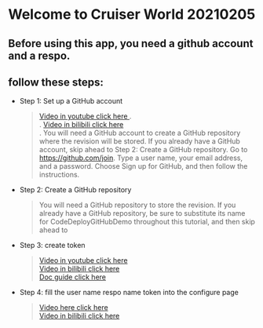 
#            Welcome to Cruiser World  20210205
## Before using this app, you need a github account and a respo.
## follow these steps:
* Step 1: Set up a GitHub account
	>[Video in youtube click here  ](https://www.youtube.com/watch?v=i872t4siHzE).  
	>.  [Video in bilibili click here  ](https://www.bilibili.com/video/BV1Dp4y1p7FN)  
	>.  You will need a GitHub account to create a GitHub repository where the revision will be stored. If you already have a GitHub account, 
	>skip ahead to Step 2: Create a GitHub repository.
	>Go to https://github.com/join.
	>Type a user name, your email address, and a password.
	>Choose Sign up for GitHub, and then follow the instructions.
* Step 2: Create a GitHub repository
	>You will need a GitHub repository to store the revision.
	>If you already have a GitHub repository, be sure to substitute its name for CodeDeployGitHubDemo throughout this tutorial,
	>and then skip ahead to 
* Step 3: create token 
	>[Video in youtube click here  ](https://www.youtube.com/watch?v=CR-XlgQ9Pu4)  
	>[Video in bilibili click here  ](https://www.bilibili.com/video/BV11A411T7b6)  
	>[Doc guide click here  ](https://docs.github.com/en/github/authenticating-to-github/creating-a-personal-access-token)  
* Step 4: fill the user name  respo name token into the configure page
	>[Video here click here  ](https://www.youtube.com/watch?v=C10Bqf1jlEM)  
	>[Video in bilibili click here  ](https://www.bilibili.com/video/BV11h411r7rx)  